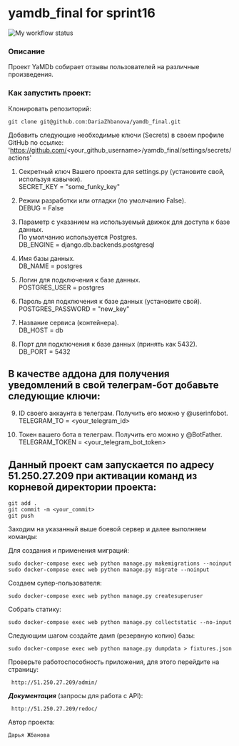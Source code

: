 # yamdb_final for sprint16

![My workflow status](https://github.com/DariaZhbanova/yamdb_final/actions/workflows/yamdb_workflow.yml/badge.svg?event=push)

### Описание

Проект YaMDb собирает отзывы пользователей на различные произведения.

<!-- ### Алгоритм регистрации пользователей

1. Пользователь отправляет POST-запрос на добавление нового пользователя с параметрами email и username на эндпоинт:
```
/api/v1/auth/signup/
```
2. YaMDB отправляет письмо с кодом подтверждения (confirmation_code) на адрес email.
3. Пользователь отправляет POST-запрос с параметрами username и confirmation_code на эндпоинт 
```
/api/v1/auth/token/
```
, в ответе на запрос ему приходит token (JWT-токен).
4. При желании пользователь отправляет PATCH-запрос на эндпоинт
```
/api/v1/users/me/
```
и заполняет поля в своём профайле (описание полей — в документации). -->

<!-- ### Создание файла .env с переменными окружения для работы с базой данных:

Рекомендуется использовать шаблон .env.dist или же .env.sample. Например:
```
https://github.com/bheisig/i-doit-docker/blob/main/.env.dist
``` -->

### Как запустить проект:

Клонировать репозиторий:

```
git clone git@github.com:DariaZhbanova/yamdb_final.git
```
Добавить следующие необходимые ключи (Secrets) в своем профиле GitHub по ссылке:
'https://github.com/<your_github_username>/yamdb_final/settings/secrets/actions'

1. Секретный ключ Вашего проекта для settings.py (установите свой, используя кавычки).  
SECRET_KEY = "some_funky_key"

2. Режим разработки или отладки (по умолчанию False).  
DEBUG = False

3. Параметр с указанием на используемый движок для доступа к базе данных.  
По умолчанию используется Postgres.  
DB_ENGINE = django.db.backends.postgresql

4. Имя базы данных.  
DB_NAME = postgres

5. Логин для подключения к базе данных.  
POSTGRES_USER = postgres

6. Пароль для подключения к базе данных (установите свой).  
POSTGRES_PASSWORD = "new_key"

7. Название сервиса (контейнера).  
DB_HOST = db

8. Порт для подключения к базе данных (принять как 5432).  
DB_PORT = 5432

## В качестве аддона для получения уведомлений в свой телеграм-бот добавьте следующие ключи:

9. ID своего аккаунта в телеграм. Получить его можно у @userinfobot.
TELEGRAM_TO = <your_telegram_id>

10. Токен вашего бота в телеграм. Получить его можно у @BotFather.
TELEGRAM_TOKEN = <your_telegram_bot_token>

## Данный проект сам запускается по адресу 51.250.27.209 при активации команд из корневой директории проекта:

```
git add .
git commit -m <your_commit>
git push
```

Заходим на указанный выше боевой сервер и далее выполняем команды:


Для создания и применения миграций:
```
sudo docker-compose exec web python manage.py makemigrations --noinput
sudo docker-compose exec web python manage.py migrate --noinput
```

Создаем супер-пользователя:
```
sudo docker-compose exec web python manage.py createsuperuser
```

Собрать статику:
```
sudo docker-compose exec web python manage.py collectstatic --no-input
```

Следующим шагом создайте дамп (резервную копию) базы:
```
sudo docker-compose exec web python manage.py dumpdata > fixtures.json
```

Проверьте работоспособность приложения, для этого перейдите на страницу:
```
 http://51.250.27.209/admin/
```

***Документация*** (запросы для работа с API):

```
 http://51.250.27.209/redoc/
```

Автор проекта:
```
Дарья Жбанова
```
